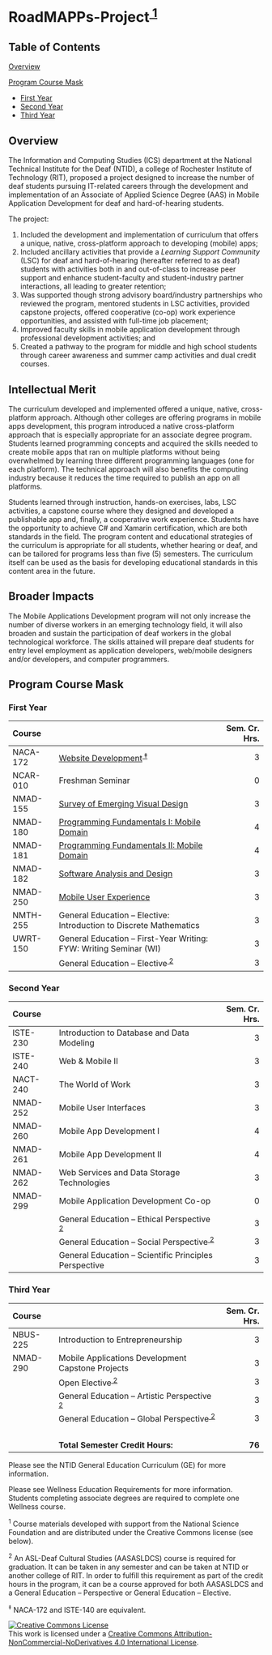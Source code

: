 # RoadMAPPs-Project<sup><a href="#f1"> 1</a></sup>

## Table of Contents

[Overview](#overview)

[Program Course Mask](#program-course-mask)

- [First Year](#first-year)
- [Second Year](#second-year)
- [Third Year](#third-year)

## Overview

The Information and Computing Studies (ICS) department at the National Technical Institute for the Deaf (NTID), a college of Rochester Institute of Technology (RIT), proposed a project designed to increase the number of deaf students pursuing IT-related careers through the development and implementation of an Associate of Applied Science Degree (AAS) in Mobile Application Development for deaf and hard-of-hearing students.

The project:

1. Included the development and implementation of curriculum that offers a unique, native, cross-platform approach to developing (mobile) apps;
2. Included ancillary activities that provide a _Learning Support Community_ (LSC) for deaf and hard-of-hearing (hereafter referred to as deaf) students with activities both in and out-of-class to increase peer support and enhance student-faculty and student-industry partner interactions, all leading to greater retention;
3. Was supported though strong advisory board/industry partnerships who reviewed the program, mentored students in LSC activities, provided capstone projects, offered cooperative (co-op) work experience opportunities, and assisted with full-time job placement;
4. Improved faculty skills in mobile application development through professional development activities; and
5. Created a pathway to the program for middle and high school students through career awareness and summer camp activities and dual credit courses.

## Intellectual Merit

The curriculum developed and implemented offered a unique, native, cross-platform approach. Although other colleges are offering programs in mobile apps development, this program introduced a native cross-platform approach that is especially appropriate for an associate degree program. Students learned  programming concepts and acquired the skills needed to create mobile apps that ran on multiple platforms without being overwhelmed by learning three different programming languages (one for each platform). The technical approach will also benefits the computing industry because it reduces the time required to publish an app on all platforms.

Students learned through instruction, hands-on exercises, labs, LSC activities, a capstone course where they designed and developed a publishable app and, finally, a cooperative work experience. Students have the opportunity to achieve C# and Xamarin certification, which are both standards in the field. The program content and educational strategies of the curriculum is appropriate for all students, whether hearing or deaf, and can be tailored for programs less than five (5) semesters. The curriculum itself can be used as the basis for developing educational standards in this content area in the future.

## Broader Impacts

The Mobile Applications Development program will not only increase the number of diverse workers in an emerging technology field, it will also broaden and sustain the participation of deaf workers in the global technological workforce. The skills attained will prepare deaf students for entry level employment as application developers, web/mobile designers and/or developers, and computer programmers.

## Program Course Mask

### First Year

Course | | Sem. Cr. Hrs.
:------ | :---------------------- | ---:
NACA-172 | [Website Development](NACA172)<sup><a href="#f3"> ‡</a></sup> | 3
NCAR-010 | Freshman Seminar | 0
NMAD-155 | [Survey of Emerging Visual Design](NMAD155) | 3
NMAD-180 | [Programming Fundamentals I: Mobile Domain](NMAD180/) | 4
NMAD-181 | [Programming Fundamentals II: Mobile Domain](NMAD181) | 4
NMAD-182 | [Software Analysis and Design](NMAD182) | 3
NMAD-250 | [Mobile User Experience](NMAD250) | 3
NMTH-255 | General Education – Elective: Introduction to Discrete Mathematics | 3
UWRT-150 | General Education – First-Year Writing: FYW: Writing Seminar (WI) | 3
| | General Education – Elective<sup><a href="#f2"> 2</a></sup> | 3

### Second Year

Course | | Sem. Cr. Hrs.
:------ | :- | -------------:
ISTE-230 | Introduction to Database and Data Modeling | 3
ISTE-240 | Web & Mobile II | 3
NACT-240 | The World of Work | 3
NMAD-252 | Mobile User Interfaces  | 3
NMAD-260 | Mobile App Development I | 4
NMAD-261 | Mobile App Development II | 4
NMAD-262 | Web Services and Data Storage Technologies | 3
NMAD-299 | Mobile Application Development Co-op | 0
| | General Education – Ethical Perspective<sup><a href="#f2"> 2</a></sup>| 3
| | General Education – Social Perspective<sup><a href="#f2"> 2</a></sup>| 3
| | General Education – Scientific Principles Perspective &nbsp;&nbsp;&nbsp;&nbsp;&nbsp;&nbsp;&nbsp;&nbsp;&nbsp;&nbsp;&nbsp;&nbsp;&nbsp;&nbsp;&nbsp;&nbsp;&nbsp;&nbsp;&nbsp;&nbsp;&nbsp;&nbsp;&nbsp;| 3

### Third Year

Course | | Sem. Cr. Hrs.
:------ | :- | -------------:
NBUS-225 | Introduction to Entrepreneurship | 3
NMAD-290 | Mobile Applications Development Capstone Projects &nbsp;&nbsp;&nbsp;&nbsp;&nbsp;&nbsp;&nbsp;&nbsp;&nbsp;&nbsp;&nbsp;&nbsp;&nbsp;&nbsp;&nbsp;&nbsp;&nbsp;&nbsp;&nbsp;&nbsp;&nbsp;| 3
| | Open Elective<sup><a href="#f2"> 2</a></sup> | 3
| | General Education – Artistic Perspective<sup><a href="#f2"> 2</a></sup> | 3
| | General Education – Global Perspective<sup><a href="#f2"> 2</a></sup> | 3
| | &nbsp; | &nbsp;
| &nbsp; | **Total Semester Credit Hours:** | **76**

Please see the NTID General Education Curriculum (GE) for more information.

Please see Wellness Education Requirements for more information. Students completing associate degrees are required to complete one Wellness course.

<sup><a name="f1">1</a></sup> Course materials developed with support from the National Science Foundation and are distributed under the Creative Commons license (see below).  

<sup><a name="f2">2</a></sup> An ASL-Deaf Cultural Studies (AASASLDCS) course is required for graduation. It can be taken in any semester and can be taken at NTID or another college of RIT. In order to fulfill this requirement as part of the credit hours in the program, it can be a course approved for both AASASLDCS and a General Education – Perspective or General Education – Elective.

<sup><a name="f3">‡</a></sup> NACA-172 and ISTE-140 are equivalent.

<a rel="license" href="http://creativecommons.org/licenses/by-nc-nd/4.0/"><img alt="Creative Commons License" style="border-width:0" src="https://i.creativecommons.org/l/by-nc-nd/4.0/80x15.png" /></a><br />This work is licensed under a <a rel="license" href="http://creativecommons.org/licenses/by-nc-nd/4.0/">Creative Commons Attribution-NonCommercial-NoDerivatives 4.0 International License</a>.
